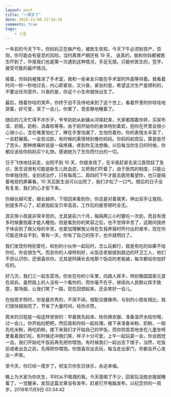 ```yaml
---
layout: post
title: "一周岁了"
date: 2018-11-08 22:54:16
comments: true
tags: 
	- 人生
---
```


一年前的今天下午，你妈妈正在做产检，被医生告知，今天下午必须剖宫产，否则，你可能会有窒息的风险。当时离育产期还有 19 天， 说真的，我和你妈都被医生吓到了，毕竟我们也是第一次遇到这种情况，手足无措，只能听医生的，签字，接受可能的最坏情况。

<!-- more -->

接着，你妈妈被推进了手术室，我和一些亲友只能在手术室的外面等待着。我看着时间一秒一秒地过去，内心即紧张，又兴奋，紧张的是，希望这次生产是顺利的，不要出任何意外，兴奋的是，你这个小生命就快出生了。

最后，随着你哇的哭声，你终于迫不及待地来到了这个世上，看着怀里的你哇哇地哭着，好可爱，哭了一会儿，你累了，竞安静地睡着了。

随后的几天忙得不亦乐乎，爷爷奶奶从新疆从河南赶来，大家都围着你转，买尿布湿，奶瓶，奶粉，消毒啦等等。由于刚开始你的身体特别柔软，抱你在怀里会很小心很小心，含在嘴里怕化了，捧在手里怕漏了，生怕伤着你。你的表情太丰富了，一会舒展眉，一会苦瓜脸，有时候的表情特别像你妈妈。你妈妈剖宫后，算是尝尽了苦头，那种疼痛听说是一级疼痛，疼到你无法想像。以后每当你生日的时候，你都应该给你妈妈买个礼物，感谢她为了生你而付出的一切。


日子飞快地往前走，出院不到 10 天，你就发烧了，在半夜赶紧去吴江医院挂了急诊，医生说很有可能是新生儿败血症，又把我们吓着了，由于医院的制度，只能让你单独住院，全封闭治疗，只有每周二、周四的下午才能去医院看望你，也只是隔着电视的屏幕看。10 天后医生说可以出院了，我们才松了一口气。随后的日子没有复发，我们的心才安下来。

你越长越可爱，越长越帅，下班回来看到你，你总是对着我笑，伸出双手让我抱，别提多开心了，赶紧抱起宝贝举高高，工作后的疲劳顿时全无。

其实带小孩是非常辛苦的，尤其是前六个月，每隔两三小时要吃一次奶，而且有很多时候要抱着才能入睡抱。但是看到你的笑容之后，也不觉得辛苦了，这期间我终于体会到了做父母的辛苦，也更加理解我父母在生我养我时所付出的艰辛，现在你可能还体会不到，等有一天，你有了自己的孩子，也许就明白了。 

我们发现你特别爱吃，和别的小伙伴一起玩时，怎么玩都行，就是有吃的如果不给你吃，你会很生气。而且你的人缘特别好，从饭店老板娘到路边的环卫工人，他们不但认识你，还很喜欢你。尤其是阿姨长去地那个饭店的老板娘，每次都给你加好吃的。

好几次，我们三一起去菜场，你坐在你的小车里，向路人挥手，特别像国国家元首在阅兵，虽然路上的人没有一个看你的，而你毫不在乎，继续向人民群众挥手致意，那场面，让我们笑了一路，现在回想起来，还会笑好一会儿。

在拍周岁照时，你是最优秀的，不哭不闹，很配合摄像师，与别的小朋友相比，我们很快就拍完了，节省了大量时间，给你点赞。

周末的日程是一般这样安排的：早晨我先起床、给你换衣服、准备温开水给你喝，过一会儿，你开始拉粑粑，然后我和你妈一起处理。接下来准备米粉、奶粉，一般先吃米粉，再吃奶粉。接下来我们才开始自己的早饭，而你则乖乖地坐在儿童坐椅里看着我们吃，有时候还冲我们笑，样子十分可爱。上午一起玩耍一会，你会困觉一会。我们开始吃午饭前再先把你喂饱。有时候我们一起出去下馆子，当然，吃饭前或者出去之前，先得把你喂饱。你很喜欢出去玩，每当走出家门，你都会开心发出一声笑。

至今天，你已经一周岁了。祝宝贝你生日快乐，永远幸福。

晚上为大家为你庆生，平时从不喝酒的我，今天竟喝了不少，回家后没脱衣服就睡着了，一觉醒来，发现这篇文章没有发布，赶紧打开电脑发布，以纪念你的一周岁。2018年11月9日 03:34:42

